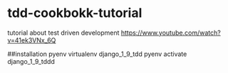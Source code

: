 # tdd-cookbokk-tutorial
tutorial about test driven development https://www.youtube.com/watch?v=41ek3VNx_6Q


##installation
pyenv virtualenv django_1_9_tdd
pyenv activate django_1_9_tddd